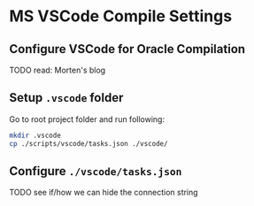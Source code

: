 # MS VSCode Compile Settings

## Configure VSCode for Oracle Compilation

TODO read: Morten's blog

## Setup `.vscode` folder

Go to root project folder and run following:

```bash
mkdir .vscode
cp ./scripts/vscode/tasks.json ./vscode/
```

## Configure `./vscode/tasks.json`

TODO see if/how we can hide the connection string
